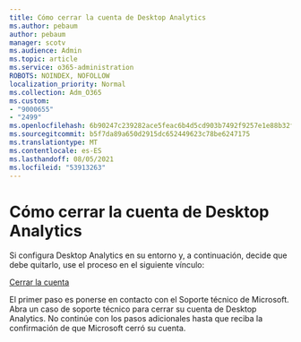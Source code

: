 ```yaml
---
title: Cómo cerrar la cuenta de Desktop Analytics
ms.author: pebaum
author: pebaum
manager: scotv
ms.audience: Admin
ms.topic: article
ms.service: o365-administration
ROBOTS: NOINDEX, NOFOLLOW
localization_priority: Normal
ms.collection: Adm_O365
ms.custom:
- "9000655"
- "2499"
ms.openlocfilehash: 6b90247c239282ace5feac6b4d5cd903b7492f9257e1e88b32f0716d0cd1c03f
ms.sourcegitcommit: b5f7da89a650d2915dc652449623c78be6247175
ms.translationtype: MT
ms.contentlocale: es-ES
ms.lasthandoff: 08/05/2021
ms.locfileid: "53913263"
---
```

# <a name="how-to-close-your-desktop-analytics-account"></a>Cómo cerrar la cuenta de Desktop Analytics

Si configura Desktop Analytics en su entorno y, a continuación, decide que debe quitarlo, use el proceso en el siguiente vínculo:

[Cerrar la cuenta](https://docs.microsoft.com/configmgr/desktop-analytics/account-close)

El primer paso es ponerse en contacto con el Soporte técnico de Microsoft. Abra un caso de soporte técnico para cerrar su cuenta de Desktop Analytics. No continúe con los pasos adicionales hasta que reciba la confirmación de que Microsoft cerró su cuenta.